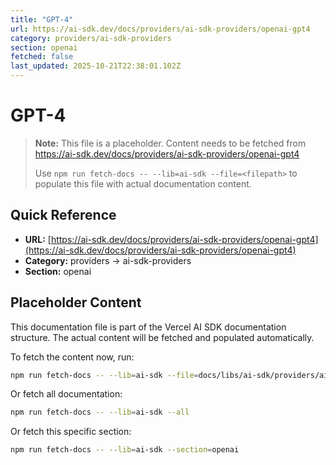 ```yaml
---
title: "GPT-4"
url: https://ai-sdk.dev/docs/providers/ai-sdk-providers/openai-gpt4
category: providers/ai-sdk-providers
section: openai
fetched: false
last_updated: 2025-10-21T22:38:01.102Z
---
```


# GPT-4

> **Note:** This file is a placeholder. Content needs to be fetched from https://ai-sdk.dev/docs/providers/ai-sdk-providers/openai-gpt4
>
> Use `npm run fetch-docs -- --lib=ai-sdk --file=<filepath>` to populate this file with actual documentation content.

## Quick Reference

- **URL:** [https://ai-sdk.dev/docs/providers/ai-sdk-providers/openai-gpt4](https://ai-sdk.dev/docs/providers/ai-sdk-providers/openai-gpt4)
- **Category:** providers → ai-sdk-providers
- **Section:** openai

## Placeholder Content

This documentation file is part of the Vercel AI SDK documentation structure.
The actual content will be fetched and populated automatically.

To fetch the content now, run:

```bash
npm run fetch-docs -- --lib=ai-sdk --file=docs/libs/ai-sdk/providers/ai-sdk-providers/openai-gpt4.md
```

Or fetch all documentation:

```bash
npm run fetch-docs -- --lib=ai-sdk --all
```

Or fetch this specific section:

```bash
npm run fetch-docs -- --lib=ai-sdk --section=openai
```
